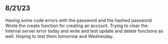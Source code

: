 ## 8/21/23

Having some code errors with the password and the hashed password.
Wrote the create function for creating an account. Trying to clear the Internal server error today and write and test update and delete
functions as well. Hoping to test them tomorrow and Wednesday.
